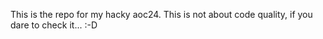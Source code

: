 This is the repo for my hacky aoc24.
This is not about code quality, if you dare to check it... :-D
